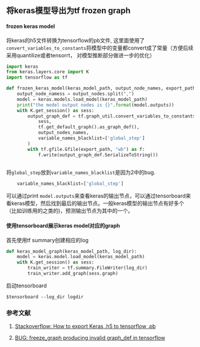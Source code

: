 ## 将keras模型导出为tf frozen graph

#### frozen keras model

将keras的h5文件转换为tensorflow的pb文件,  这里面使用了 ``convert_variables_to_constants``将模型中的变量都convert成了常量（方便后续采用quantilize或者tensorrt， 对模型推断部分做进一步的优化）

```python
import keras
from keras.layers.core import K
import tensorflow as tf

def frozen_keras_model(keras_model_path, output_node_names, export_path):
    output_node_namess = output_nodes.split(",")
    model = keras.models.load_model(keras_model_path)
    print("the model output nodes is {}".format(model.outputs))
    with K.get_session() as sess:
        output_graph_def = tf.graph_util.convert_variables_to_constants(
            sess,
            tf.get_default_graph().as_graph_def(),
            output_nodes_names,
            variable_names_blacklist=['global_step']
        )
        with tf.gfile.Gfile(export_path, "wb") as f:
            f.write(output_graph_def.SerializeToString())
    
```

将``global_step``放到``variable_names_blacklist``是因为2中的bug.

```python
    variable_names_blacklist=['global_step']
```

可以通过print ``model.outputs``来查看keras的输出节点，可以通过tensorboard来看keras模型，然后找到最后的输出节点。一般keras模型的输出节点有好多个（比如训练用的之类的)，预测输出节点为其中的一个。

#### 使用tensorboard展示keras model对应的graph

首先使用tf summary创建相应的log

```python
def keras_model_graph(keras_model_path, log_dir):
    model = keras.model.load_model(keras_model_path)
    with K.get_session() as sess:
        train_writer = tf.summary.FileWriter(log_dir)
        train_writer.add_graph(sess.graph)
```

启动tensorboard

```
$tensorboard --log_dir logdir
```


### 参考文献

1. [Stackoverflow: How to export Keras .h5 to tensorflow .pb](https://stackoverflow.com/questions/45466020/how-to-export-keras-h5-to-tensorflow-pb?utm_medium=organic&utm_source=google_rich_qa&utm_campaign=google_rich_qa)

2. [BUG: freeze_graph producing invalid graph_def in tensorflow ](https://github.com/tensorflow/tensorflow/issues/14452)
